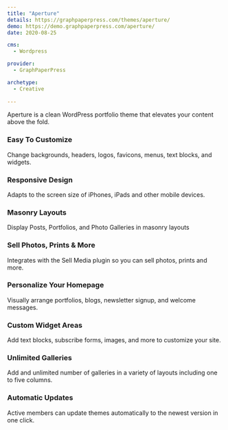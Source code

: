 ```yaml
---
title: "Aperture"
details: https://graphpaperpress.com/themes/aperture/
demo: https://demo.graphpaperpress.com/aperture/
date: 2020-08-25

cms: 
  - Wordpress

provider: 
  - GraphPaperPress

archetype:
  - Creative
  
---
```


Aperture is a clean WordPress portfolio theme that elevates your content above the fold.

### Easy To Customize

Change backgrounds, headers, logos, favicons, menus, text blocks, and widgets.

### Responsive Design

Adapts to the screen size of iPhones, iPads and other mobile devices.

### Masonry Layouts

Display Posts, Portfolios, and Photo Galleries in masonry layouts

### Sell Photos, Prints & More

Integrates with the Sell Media plugin so you can sell photos, prints and more.

### Personalize Your Homepage

Visually arrange portfolios, blogs, newsletter signup, and welcome messages.

### Custom Widget Areas

Add text blocks, subscribe forms, images, and more to customize your site.

### Unlimited Galleries

Add and unlimited number of galleries in a variety of layouts including one to five columns.

### Automatic Updates

Active members can update themes automatically to the newest version in one click.


